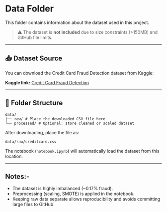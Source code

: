 # Data Folder

This folder contains information about the dataset used in this project.  

> ⚠️ The dataset is **not included** due to size constraints (>150MB) and GitHub file limits.

---

## 📥 Dataset Source

You can download the Credit Card Fraud Detection dataset from Kaggle:

**Kaggle link:** [Credit Card Fraud Detection](https://www.kaggle.com/mlg-ulb/creditcardfraud)

---

## 📂 Folder Structure
```
data/
├── raw/ # Place the downloaded CSV file here
└── processed/ # Optional: store cleaned or scaled dataset
```

After downloading, place the file as:



`data/raw/creditcard.csv`


The notebook (`notebook.ipynb`) will automatically load the dataset from this location.

---

## Notes:-

- The dataset is highly imbalanced (~0.17% fraud).  
- Preprocessing (scaling, SMOTE) is applied in the notebook.  
- Keeping raw data separate allows reproducibility and avoids committing large files to GitHub.